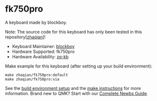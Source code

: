 # fk750pro

A keyboard made by blockboy.

Note: The source code for this keyboard has only been tested in this repository[[zhaqian](https://github.com/zhaqian12/qmk_firmware/tree/zhaqian)]!

* Keyboard Maintainer: [blockboy](https://github.com/zhaqian12)
* Hardware Supported: fk750pro
* Hardware Availability: [zq-kb](https://github.com/zhaqian12/ZQ-Keyboard)

Make example for this keyboard (after setting up your build environment):

    make zhaqian/fk750pro:default
    make zhaqian/fk750pro:via

See the [build environment setup](https://docs.qmk.fm/#/getting_started_build_tools) and the [make instructions](https://docs.qmk.fm/#/getting_started_make_guide) for more information. Brand new to QMK? Start with our [Complete Newbs Guide](https://docs.qmk.fm/#/newbs).
